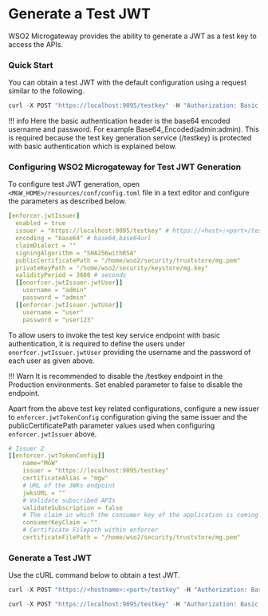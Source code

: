 # Generate a Test JWT

WSO2 Microgateway provides the ability to generate a JWT as a test key to access the APIs.

### Quick Start

You can obtain a test JWT with the default configuration using a request similar to the following.

``` java tab="Example"
curl -X POST "https://localhost:9095/testkey" -H "Authorization: Basic YWRtaW46YWRtaW4=" -k -v
```

!!! info
    Here the basic authentication header is the base64 encoded username and password. For example Base64_Encoded(admin:admin). This is required because the test key generation service (/testkey) is protected with basic authentication which is explained below.

### Configuring WSO2 Microgateway for Test JWT Generation

To configure test JWT generation, open `<MGW_HOME>/resources/conf/config.toml` file in a text editor and configure the parameters as described below.

``` yaml
[enforcer.jwtIssuer]
  enabled = true
  issuer = "https://localhost:9095/testkey" # https://<host>:<port>/testkey
  encoding = "base64" # base64,base64url
  claimDialect = ""
  signingAlgorithm = "SHA256withRSA"
  publicCertificatePath = "/home/wso2/security/truststore/mg.pem"
  privateKeyPath = "/home/wso2/security/keystore/mg.key"
  validityPeriod = 3600 # seconds
  [[enorfcer.jwtIssuer.jwtUser]]
    username = "admin"
    password = "admin"
  [[enforcer.jwtIssuer.jwtUser]]
    username = "user"
    password = "user123"
```

To allow users to invoke the test key service endpoint with basic authentication, it is required to define the users under `enorfcer.jwtIssuer.jwtUser` providing the username and the password of each user as given above.

!!! Warn
    It is recommended to disable the /testkey endpoint in the Production environments. Set enabled parameter to false to disable the endpoint.

Apart from the above test key related configurations, configure a new issuer to `enforcer.jwtTokenConfig` configuration giving the same issuer and the publicCertificatePath parameter values used when configuring `enforcer.jwtIssuer` above.

``` yaml
# Issuer 2
[[enforcer.jwtTokenConfig]]
    name="MGW"
    issuer = "https://localhost:9095/testkey"
    certificateAlias = "mgw"
    # URL of the JWKs endpoint
    jwksURL = ""
    # Validate subscribed APIs
    validateSubscription = false
    # The claim in which the consumer key of the application is coming
    consumerKeyClaim = ""
    # Certificate Filepath within enforcer
    certificateFilePath = "/home/wso2/security/truststore/mg.pem"
```

### Generate a Test JWT

Use the cURL command below to obtain a test JWT.

``` java tab="Format"
curl -X POST "https://<hostname>:<port>/testkey" -H "Authorization: Basic <Base64_Encoded(username:password)>" -k
```

``` java tab="Example"
curl -X POST "https://localhost:9095/testkey" -H "Authorization: Basic YWRtaW46YWRtaW4=" -k
```
